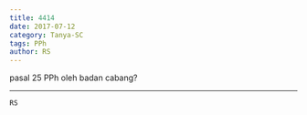 ```yaml
---
title: 4414
date: 2017-07-12
category: Tanya-SC
tags: PPh
author: RS
---
```


pasal 25 PPh oleh badan cabang?

---



`RS`
